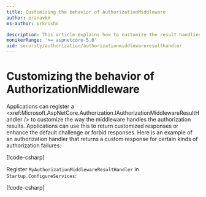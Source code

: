 ```yaml
---
title: Customizing the behavior of AuthorizationMiddleware
author: pranavkm
ms-author: prkrishn

description: This article explains how to customize the result handling of AuthorizationMiddleware.
monikerRange: '>= aspnetcore-5.0'
uid: security/authorization/authorizationmiddlewareresulthandler
---
```

# Customizing the behavior of AuthorizationMiddleware

Applications can register a <xref:Microsoft.AspNetCore.Authorization.IAuthorizationMiddlewareResultHandler /> to customize the way the middleware handles the authorization results. Applications can use this to return customized responses 
or enhance the default challenge or forbid responses. Here is an example of an authorization handler that returns a custom response for certain kinds of authorization failures:

[!code-csharp[](customizingauthorizationmiddlewareresponse/sample/AuthorizationMiddlewareResultHandlerSample/MyAuthorizationMiddlewareResultHandler.cs)]

Register `MyAuthorizationMiddlewareResultHandler` in `Startup.ConfigureServices`:

[!code-csharp[](customizingauthorizationmiddlewareresponse/sample/AuthorizationMiddlewareResultHandlerSample/Startup.cs?name=snippet)]
